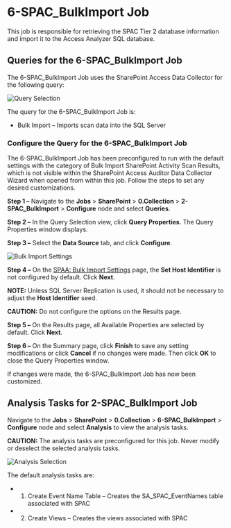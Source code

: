 # 6-SPAC_BulkImport Job

This job is responsible for retrieving the SPAC Tier 2 database information and import it to the
Access Analyzer SQL database.

## Queries for the 6-SPAC_BulkImport Job

The 6-SPAC_BulkImport Job uses the SharePoint Access Data Collector for the following query:

![Query Selection](/img/product_docs/accessanalyzer/solutions/sharepoint/collection/spacbulkimportquery.webp)

The query for the 6-SPAC_BulkImport Job is:

- Bulk Import – Imports scan data into the SQL Server

### Configure the Query for the 6-SPAC_BulkImport Job

The 6-SPAC_BulkImport Job has been preconfigured to run with the default settings with the category
of Bulk Import SharePoint Activity Scan Results, which is not visible within the SharePoint Access
Auditor Data Collector Wizard when opened from within this job. Follow the steps to set any desired
customizations.

**Step 1 –** Navigate to the **Jobs** > **SharePoint** > **0.Collection** > **2-SPAC_BulkImport** >
**Configure** node and select **Queries**.

**Step 2 –** In the Query Selection view, click **Query Properties**. The Query Properties window
displays.

**Step 3 –** Select the **Data Source** tab, and click **Configure**.

![Bulk Import Settings](/img/product_docs/accessanalyzer/admin/datacollector/spaa/bulkimportsettings.webp)

**Step 4 –** On the
[SPAA: Bulk Import Settings](/docs/accessanalyzer/12.0/administration/data-collectors/spaa/bulkimportsettings.md) page, the
**Set Host Identifier** is not configured by default. Click **Next**.

**NOTE:** Unless SQL Server Replication is used, it should not be necessary to adjust the **Host
Identifier** seed.

**CAUTION:** Do not configure the options on the Results page.

**Step 5 –** On the Results page, all Available Properties are selected by default. Click **Next**.

**Step 6 –** On the Summary page, click **Finish** to save any setting modifications or click
**Cancel** if no changes were made. Then click **OK** to close the Query Properties window.

If changes were made, the 6-SPAC_BulkImport Job has now been customized.

## Analysis Tasks for 2-SPAC_BulkImport Job

Navigate to the **Jobs** > **SharePoint** > **0.Collection** > **6-SPAC_BulkImport** > **Configure**
node and select **Analysis** to view the analysis tasks.

**CAUTION:** The analysis tasks are preconfigured for this job. Never modify or deselect the
selected analysis tasks.

![Analysis Selection](/img/product_docs/accessanalyzer/solutions/sharepoint/collection/spacbulkimportanalysis.webp)

The default analysis tasks are:

- 1. Create Event Name Table – Creates the SA_SPAC_EventNames table associated with SPAC
- 2. Create Views – Creates the views associated with SPAC
